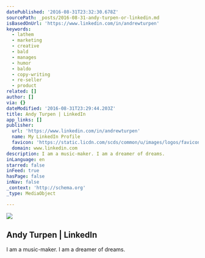 ```yaml
---
datePublished: '2016-08-31T23:32:30.678Z'
sourcePath: _posts/2016-08-31-andy-turpen-or-linkedin.md
isBasedOnUrl: 'https://www.linkedin.com/in/andrewturpen'
keywords:
  - lathem
  - marketing
  - creative
  - bald
  - manages
  - humor
  - baldo
  - copy-writing
  - re-seller
  - product
related: []
author: []
via: {}
dateModified: '2016-08-31T23:29:44.203Z'
title: Andy Turpen | LinkedIn
app_links: []
publisher:
  url: 'https://www.linkedin.com/in/andrewturpen'
  name: My LinkedIn Profile
  favicon: 'https://static.licdn.com/scds/common/u/images/logos/favicons/v1/favicon.ico'
  domain: www.linkedin.com
description: I am a music-maker. I am a dreamer of dreams.
inLanguage: en
starred: false
inFeed: true
hasPage: false
inNav: false
_context: 'http://schema.org'
_type: MediaObject

---
```

<article style=""><img src="https://imgflo.herokuapp.com/graph/vahj1ThiexotieMo/b832c7920ec89c4978b110ca642544df/noop.jpg?input=https%3A%2F%2Fmedia.licdn.com%2Fmpr%2Fmpr%2Fshrinknp_200_200%2FAAEAAQAAAAAAAAbxAAAAJGYyMjRiOTUyLTdlMDgtNDNiMy1hOGExLTlmZjVkNzZkYzRkMw.jpg" /><h1>Andy Turpen | LinkedIn</h1><p>I am a music-maker. I am a dreamer of dreams.</p></article>